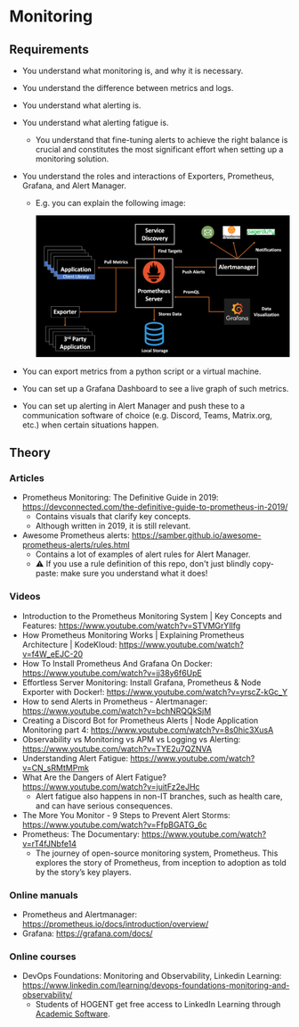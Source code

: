# Monitoring

## Requirements

-   You understand what monitoring is, and why it is necessary.
-   You understand the difference between metrics and logs.
-   You understand what alerting is.
-   You understand what alerting fatigue is.
    -   You understand that fine-tuning alerts to achieve the right balance is crucial and constitutes the most significant effort when setting up a monitoring solution.
-   You understand the roles and interactions of Exporters, Prometheus, Grafana, and Alert Manager.

    -   E.g. you can explain the following image:

        ![](./assets/06/prometheus-architecture.webp)

-   You can export metrics from a python script or a virtual machine.
-   You can set up a Grafana Dashboard to see a live graph of such metrics.
-   You can set up alerting in Alert Manager and push these to a communication software of choice (e.g. Discord, Teams, Matrix.org, etc.) when certain situations happen.

## Theory

### Articles

-   Prometheus Monitoring: The Definitive Guide in 2019: https://devconnected.com/the-definitive-guide-to-prometheus-in-2019/
    -   Contains visuals that clarify key concepts.
    -   Although written in 2019, it is still relevant.
-   Awesome Prometheus alerts: https://samber.github.io/awesome-prometheus-alerts/rules.html
    -   Contains a lot of examples of alert rules for Alert Manager.
    -   :warning: If you use a rule definition of this repo, don't just blindly copy-paste: make sure you understand what it does!

### Videos

-   Introduction to the Prometheus Monitoring System | Key Concepts and Features: https://www.youtube.com/watch?v=STVMGrYIlfg
-   How Prometheus Monitoring Works | Explaining Prometheus Architecture | KodeKloud: https://www.youtube.com/watch?v=f4W_eEJC-20
-   How To Install Prometheus And Grafana On Docker: https://www.youtube.com/watch?v=jj38y6f6UpE
-   Effortless Server Monitoring: Install Grafana, Prometheus & Node Exporter with Docker!: https://www.youtube.com/watch?v=yrscZ-kGc_Y
-   How to send Alerts in Prometheus - Alertmanager: https://www.youtube.com/watch?v=bchNRQQkSjM
-   Creating a Discord Bot for Prometheus Alerts | Node Application Monitoring part 4: https://www.youtube.com/watch?v=8s0hic3XusA
-   Observability vs Monitoring vs APM vs Logging vs Alerting: https://www.youtube.com/watch?v=TYE2u7QZNVA
-   Understanding Alert Fatigue: https://www.youtube.com/watch?v=CN_sRMtMPmk
-   What Are the Dangers of Alert Fatigue? https://www.youtube.com/watch?v=juitFz2eJHc
    -   Alert fatigue also happens in non-IT branches, such as health care, and can have serious consequences.
-   The More You Monitor - 9 Steps to Prevent Alert Storms: https://www.youtube.com/watch?v=FfpBGATG_6c
-   Prometheus: The Documentary: https://www.youtube.com/watch?v=rT4fJNbfe14
    -   The journey of open-source monitoring system, Prometheus. This explores the story of Prometheus, from inception to adoption as told by the story’s key players.

### Online manuals

-   Prometheus and Alertmanager: https://prometheus.io/docs/introduction/overview/
-   Grafana: https://grafana.com/docs/

### Online courses

-   DevOps Foundations: Monitoring and Observability, Linkedin Learning:
    https://www.linkedin.com/learning/devops-foundations-monitoring-and-observability/
    -   Students of HOGENT get free access to LinkedIn Learning through [Academic Software](https://academicsoftware.eu/login).
